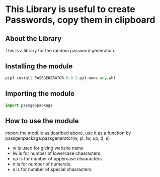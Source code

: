 # This Library is useful to create Passwords, copy them in clipboard

[](./library/lib.png)

## About the Library

This is a library for the random password generation.


## Installing the module

```python
pip3 install PASSGENERATOR-0.0.1-py3-none-any.whl
```

## Importing the module
```python
import passgenpackage
```

## How to use the module

import the module as desribed above.
use it as a function by passgenpackage.passgenerator(w, pl, lw, up, d, s)

- w is used for giving website name
- lw is for number of lowercase chaaracters.
- up is for number of uppercase chaaracters.
- n is for number of numerals.
- s is for number of special chaaracters.
